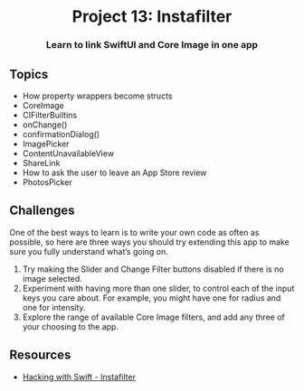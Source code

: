 <div align="center">
  <h1>Project 13: Instafilter</h1>
  <h3>Learn to link SwiftUI and Core Image in one app</h3>
</div>

## Topics

 - How property wrappers become structs
 - CoreImage
 - CIFilterBuiltins
 - onChange()
 - confirmationDialog()
 - ImagePicker
 - ContentUnavailableView
 - ShareLink
 - How to ask the user to leave an App Store review
 - PhotosPicker 

##  Challenges
One of the best ways to learn is to write your own code as often as possible, so here are three ways you should try extending this app to make sure you fully understand what’s going on.

1. Try making the Slider and Change Filter buttons disabled if there is no image selected.
2. Experiment with having more than one slider, to control each of the input keys you care about. For example, you might have one for radius and one for intensity.
3. Explore the range of available Core Image filters, and add any three of your choosing to the app.

## Resources

- [Hacking with Swift - Instafilter](https://www.hackingwithswift.com/books/ios-swiftui/instafilter-wrap-up)
